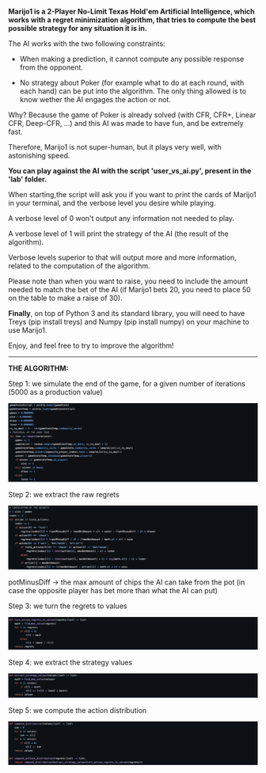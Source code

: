 **Marijo1 is a 2-Player No-Limit Texas Hold'em Artificial Intelligence, which works with a regret minimization algorithm, that tries to compute the best possible strategy for any situation it is in.**

The AI works with the two following constraints: 

- When making a prediction, it cannot compute any possible response from the opponent.

- No strategy about Poker (for example what to do at each round, with each hand) can be put into the algorithm. The only thing allowed is to know wether the AI engages the action or not.

Why? Because the game of Poker is already solved (with CFR, CFR+, Linear CFR, Deep-CFR, ...) and this AI was made to have fun, and be extremely fast.

Therefore, Marijo1 is not super-human, but it plays very well, with astonishing speed.

**You can play against the AI with the script 'user_vs_ai.py', present in the 'lab' folder.**

When starting,the script will ask you if you want to print the cards of Marijo1 in your terminal, and the verbose level you desire while playing.

A verbose level of 0 won't output any information not needed to play.

A verbose level of 1 will print the strategy of the AI (the result of the algorithm).

Verbose levels superior to that will output more and more information, related to the computation of the algorithm.

Please note than when you want to raise, you need to include the amount needed to match the bet of the AI (if Marijo1 bets 20, you need to place 50 on the table to make a raise of 30).

**Finally**, on top of Python 3 and its standard library, you will need to have Treys (pip install treys) and Numpy (pip install numpy) on your machine to use Marijo1.

Enjoy, and feel free to try to improve the algorithm!

------------------------------------------------------------------------------------

**THE ALGORITHM:**

Step 1: we simulate the end of the game, for a given number of iterations (5000 as a production value)

![game tree iteration](readme_assets/game_tree_iteration.png)

Step 2: we extract the raw regrets

![regrets computation](readme_assets/regrets_computation.png)

potMinusDiff -> the max amount of chips the AI can take from the pot (in case the opposite player has bet more than what the AI can put)

Step 3: we turn the regrets to values

![turn regrets to values](readme_assets/turn_regrets_to_values.png)

Step 4: we extract the strategy values

![extract strategy values](readme_assets/extract_strategy_values.png)

Step 5: we compute the action distribution

![compute action distribution](readme_assets/compute_action_distribution.png)
